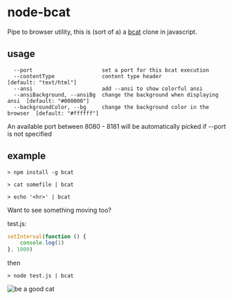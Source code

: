# node-bcat
Pipe to browser utility, this is (sort of a) a [bcat](https://github.com/rtomayko/bcat) clone in javascript.
## usage
```
  --port                      set a port for this bcat execution
  --contentType               content type header                         [default: "text/html"]
  --ansi                      add --ansi to show colorful ansi
  --ansiBackground, --ansiBg  change the background when displaying ansi  [default: "#000000"]
  --backgroundColor, --bg     change the background color in the browser  [default: "#ffffff"]
```
An available port between 8080 - 8181 will be automatically picked if --port is not specified
## example
```
> npm install -g bcat

> cat somefile | bcat

> echo '<hr>' | bcat
```
Want to see something moving too?

test.js:
```js
setInterval(function () {
	console.log(1)
}, 1000)
```
then
```
> node test.js | bcat
```
![be a good cat](https://raw.github.com/kessler/static/master/bcat.jpg)